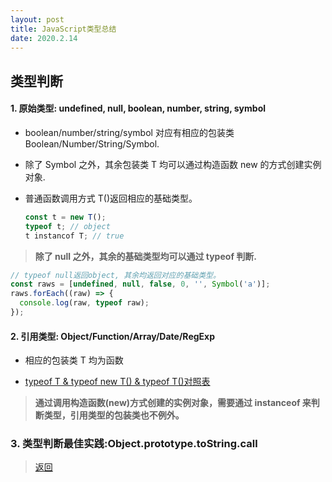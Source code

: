 ```yaml
---
layout: post
title: JavaScript类型总结
date: 2020.2.14
---
```


## 类型判断

#### 1. 原始类型: undefined, null, boolean, number, string, symbol

- boolean/number/string/symbol 对应有相应的包装类 Boolean/Number/String/Symbol.

- 除了 Symbol 之外，其余包装类 T 均可以通过构造函数 new 的方式创建实例对象.

- 普通函数调用方式 T()返回相应的基础类型。

  ```javascript
  const t = new T();
  typeof t; // object
  t instancof T; // true
  ```

> **除了 null 之外，其余的基础类型均可以通过 typeof 判断.**

```javascript
// typeof null返回object, 其余均返回对应的基础类型。
const raws = [undefined, null, false, 0, '', Symbol('a')];
raws.forEach((raw) => {
  console.log(raw, typeof raw);
});
```

#### 2. 引用类型: Object/Function/Array/Date/RegExp

- 相应的包装类 T 均为函数

- <a href="../引用类型包装类typeof对照表.html" target="__blank">typeof T & typeof new T() & typeof T()对照表</a>

> **通过调用构造函数(new)方式创建的实例对象，需要通过 instanceof 来判断类型，引用类型的包装类也不例外。**

### 3. **类型判断最佳实践:Object.prototype.toString.call**

> [返回]({{site.baseurl}}/ES总结汇总)
